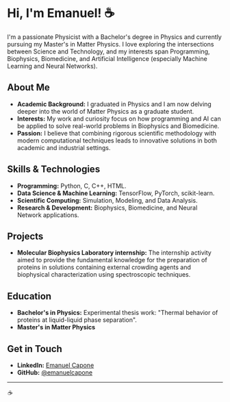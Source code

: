 <!--
**emanuelcapone/emanuelcapone** is a ✨ _special_ ✨ repository because its `README.md` (this file) appears on your GitHub profile.

Here are some ideas to get you started:

- 🔭 I’m currently working on ...
- 🌱 I’m currently learning ...
- 👯 I’m looking to collaborate on ...
- 🤔 I’m looking for help with ...
- 💬 Ask me about ...
- 📫 How to reach me: ...
- 😄 Pronouns: ...
- ⚡ Fun fact: ...
-->
# Hi, I'm Emanuel! ☕

I'm a passionate Physicist with a Bachelor's degree in Physics and currently pursuing my Master's in Matter Physics. I love exploring the intersections between Science and Technology, and my interests span Programming, Biophysics, Biomedicine, and Artificial Intelligence (especially Machine Learning and Neural Networks).

## About Me

- **Academic Background:** I graduated in Physics and I am now delving deeper into the world of Matter Physics as a graduate student.  
- **Interests:** My work and curiosity focus on how programming and AI can be applied to solve real-world problems in Biophysics and Biomedicine.  
- **Passion:** I believe that combining rigorous scientific methodology with modern computational techniques leads to innovative solutions in both academic and industrial settings.

## Skills & Technologies

- **Programming:** Python, C, C++, HTML.
- **Data Science & Machine Learning:** TensorFlow, PyTorch, scikit-learn.  
- **Scientific Computing:** Simulation, Modeling, and Data Analysis.  
- **Research & Development:** Biophysics, Biomedicine, and Neural Network applications.

## Projects

- **Molecular Biophysics Laboratory internship:** The internship activity aimed to provide the fundamental knowledge for the preparation of proteins in solutions containing external crowding agents and biophysical characterization using spectroscopic techniques.

## Education

- **Bachelor's in Physics:** Experimental thesis work: "Thermal behavior of proteins at liquid-liquid phase separation".
- **Master's in Matter Physics**

## Get in Touch

- **LinkedIn:** [Emanuel Capone](www.linkedin.com/in/emanuel-capone)
- **GitHub:** [@emanuelcapone](https://github.com/emanuelcapone)

---

*☕*
